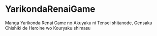 # YarikondaRenaiGame
Manga Yarikonda Renai Game no Akuyaku ni Tensei shitanode, Gensaku Chishiki de Heroine wo Kouryaku shimasu

